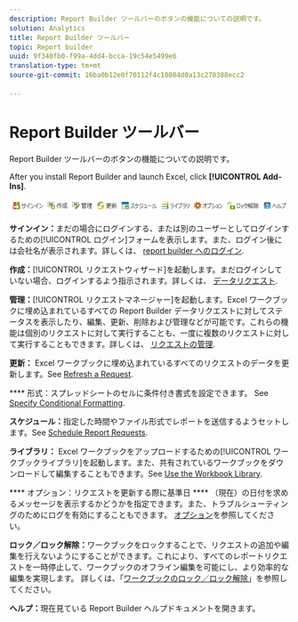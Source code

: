 ```yaml
---
description: Report Builder ツールバーのボタンの機能についての説明です。
solution: Analytics
title: Report Builder ツールバー
topic: Report builder
uuid: 9f340fb0-f99a-4dd4-bcca-19c54e5499e6
translation-type: tm+mt
source-git-commit: 16ba0b12e0f70112f4c10804d0a13c278388ecc2

---
```



# Report Builder ツールバー

Report Builder ツールバーのボタンの機能についての説明です。

After you install Report Builder and launch Excel, click **[!UICONTROL Add-Ins]**.

![](assets/report_builder_toolbar.png)

**サインイン：**&#x200B;まだの場合にログインする、または別のユーザーとしてログインするための[!UICONTROL ログイン]フォームを表示します。また、ログイン後には会社名が表示されます。詳しくは、 [report builder へのログイン](/help/analyze/report-builder/setup/t-loggin-in-to-reportbuilder.md).

**作成：**[!UICONTROL リクエストウィザード]を起動します。まだログインしていない場合、ログインするよう指示されます。詳しくは、 [データリクエスト](/help/analyze/report-builder/data-requests/data-requests.md).

**管理：**[!UICONTROL リクエストマネージャー]を起動します。Excel ワークブックに埋め込まれているすべての Report Builder データリクエストに対してステータスを表示したり、編集、更新、削除および管理などが可能です。これらの機能は個別のリクエストに対して実行することも、一度に複数のリクエストに対して実行することもできます。詳しくは、 [リクエストの管理](/help/analyze/report-builder/manage-requests/r-arb-manage-requests.md).

**更新：** Excel ワークブックに埋め込まれているすべてのリクエストのデータを更新します。See [Refresh a Request](/help/analyze/report-builder/manage-requests/t-refresh-a-request.md).

**** 形式：スプレッドシートのセルに条件付き書式を設定できます。 See [Specify Conditional Formatting](/help/analyze/report-builder/manage-requests/specify-conditional-formatting.md).

**スケジュール：**&#x200B;指定した時間やファイル形式でレポートを送信するようセットします。See [Schedule Report Requests](/help/analyze/report-builder/schedule-report-requests.md).

**ライブラリ：** Excel ワークブックをアップロードするための[!UICONTROL ワークブックライブラリ]を起動します。また、共有されているワークブックをダウンロードして編集することもできます。See [Use the Workbook Library](/help/analyze/report-builder/workbook-library/t-upload-a-workbook.md).

**** オプション：リクエストを更新する際に基準日 **** （現在）の日付を求めるメッセージを表示するかどうかを指定できます。また、トラブルシューティングのためにログを有効にすることもできます。  [オプション](/help/analyze/report-builder/options.md)を参照してください。

**ロック／ロック解除：**&#x200B;ワークブックをロックすることで、リクエストの追加や編集を行えないようにすることができます。これにより、すべてのレポートリクエストを一時停止して、ワークブックのオフライン編集を可能にし、より効率的な編集を実現します。 詳しくは、「[ワークブックのロック／ロック解除](/help/analyze/report-builder/workbook-library/protect-wb.md)」を参照してください。

**ヘルプ：**&#x200B;現在見ている Report Builder ヘルプドキュメントを開きます。

